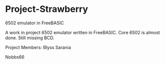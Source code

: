 Project-Strawberry
==================

6502 emulator in FreeBASIC

A work in project 6502 emulator written in FreeBASIC. Core 6502 is almost done. Still missing BCD.

Project Members:
Blyss Sarania

Nobbs66


